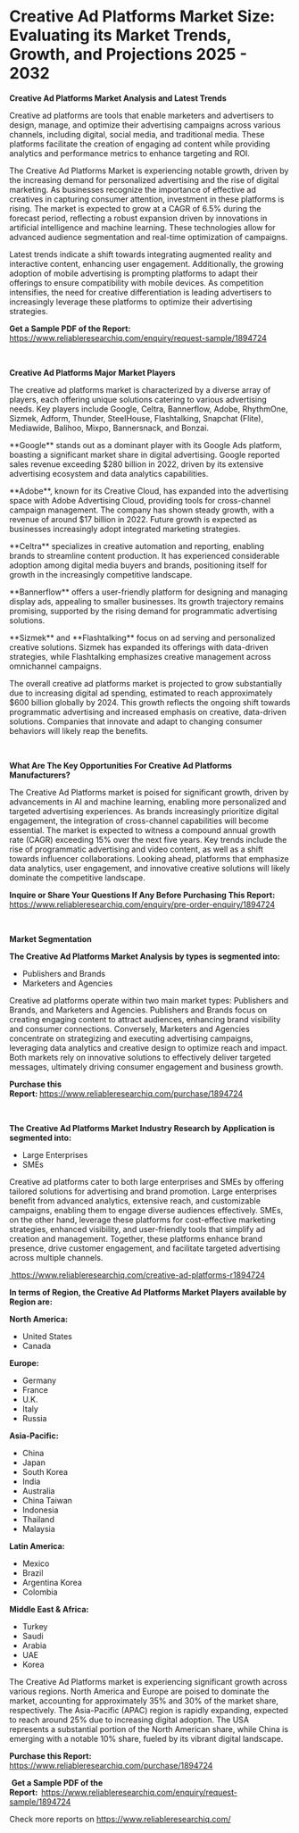 <p><h1>Creative Ad Platforms Market Size: Evaluating its Market Trends, Growth, and Projections 2025 - 2032</h1></p><p><strong>Creative Ad Platforms Market Analysis and Latest Trends</strong></p>
<p><p>Creative ad platforms are tools that enable marketers and advertisers to design, manage, and optimize their advertising campaigns across various channels, including digital, social media, and traditional media. These platforms facilitate the creation of engaging ad content while providing analytics and performance metrics to enhance targeting and ROI.</p><p>The Creative Ad Platforms Market is experiencing notable growth, driven by the increasing demand for personalized advertising and the rise of digital marketing. As businesses recognize the importance of effective ad creatives in capturing consumer attention, investment in these platforms is rising. The market is expected to grow at a CAGR of 6.5% during the forecast period, reflecting a robust expansion driven by innovations in artificial intelligence and machine learning. These technologies allow for advanced audience segmentation and real-time optimization of campaigns.</p><p>Latest trends indicate a shift towards integrating augmented reality and interactive content, enhancing user engagement. Additionally, the growing adoption of mobile advertising is prompting platforms to adapt their offerings to ensure compatibility with mobile devices. As competition intensifies, the need for creative differentiation is leading advertisers to increasingly leverage these platforms to optimize their advertising strategies.</p></p>
<p><strong>Get a Sample PDF of the Report:&nbsp;</strong> <a href="https://www.reliableresearchiq.com/enquiry/request-sample/1894724?utm_campaign=1123&utm_medium=2&utm_source=Github&utm_content=ia&utm_term=13012025&utm_id=creative-ad-platforms">https://www.reliableresearchiq.com/enquiry/request-sample/1894724</a></p>
<p>&nbsp;</p>
<p><strong>Creative Ad Platforms Major Market Players</strong></p>
<p><p>The creative ad platforms market is characterized by a diverse array of players, each offering unique solutions catering to various advertising needs. Key players include Google, Celtra, Bannerflow, Adobe, RhythmOne, Sizmek, Adform, Thunder, SteelHouse, Flashtalking, Snapchat (Flite), Mediawide, Balihoo, Mixpo, Bannersnack, and Bonzai.</p><p>**Google** stands out as a dominant player with its Google Ads platform, boasting a significant market share in digital advertising. Google reported sales revenue exceeding $280 billion in 2022, driven by its extensive advertising ecosystem and data analytics capabilities.</p><p>**Adobe**, known for its Creative Cloud, has expanded into the advertising space with Adobe Advertising Cloud, providing tools for cross-channel campaign management. The company has shown steady growth, with a revenue of around $17 billion in 2022. Future growth is expected as businesses increasingly adopt integrated marketing strategies.</p><p>**Celtra** specializes in creative automation and reporting, enabling brands to streamline content production. It has experienced considerable adoption among digital media buyers and brands, positioning itself for growth in the increasingly competitive landscape.</p><p>**Bannerflow** offers a user-friendly platform for designing and managing display ads, appealing to smaller businesses. Its growth trajectory remains promising, supported by the rising demand for programmatic advertising solutions.</p><p>**Sizmek** and **Flashtalking** focus on ad serving and personalized creative solutions. Sizmek has expanded its offerings with data-driven strategies, while Flashtalking emphasizes creative management across omnichannel campaigns.</p><p>The overall creative ad platforms market is projected to grow substantially due to increasing digital ad spending, estimated to reach approximately $600 billion globally by 2024. This growth reflects the ongoing shift towards programmatic advertising and increased emphasis on creative, data-driven solutions. Companies that innovate and adapt to changing consumer behaviors will likely reap the benefits.</p></p>
<p>&nbsp;</p>
<p><strong>What Are The Key Opportunities For Creative Ad Platforms Manufacturers?</strong></p>
<p><p>The Creative Ad Platforms market is poised for significant growth, driven by advancements in AI and machine learning, enabling more personalized and targeted advertising experiences. As brands increasingly prioritize digital engagement, the integration of cross-channel capabilities will become essential. The market is expected to witness a compound annual growth rate (CAGR) exceeding 15% over the next five years. Key trends include the rise of programmatic advertising and video content, as well as a shift towards influencer collaborations. Looking ahead, platforms that emphasize data analytics, user engagement, and innovative creative solutions will likely dominate the competitive landscape.</p></p>
<p><strong>Inquire or Share Your Questions If Any Before Purchasing This Report:</strong> <a href="https://www.reliableresearchiq.com/enquiry/pre-order-enquiry/1894724?utm_campaign=1123&utm_medium=2&utm_source=Github&utm_content=ia&utm_term=13012025&utm_id=creative-ad-platforms">https://www.reliableresearchiq.com/enquiry/pre-order-enquiry/1894724</a></p>
<p>&nbsp;</p>
<p><strong>Market Segmentation</strong></p>
<p><strong>The Creative Ad Platforms Market Analysis by types is segmented into:</strong></p>
<p><ul><li>Publishers and Brands</li><li>Marketers and Agencies</li></ul></p>
<p><p>Creative ad platforms operate within two main market types: Publishers and Brands, and Marketers and Agencies. Publishers and Brands focus on creating engaging content to attract audiences, enhancing brand visibility and consumer connections. Conversely, Marketers and Agencies concentrate on strategizing and executing advertising campaigns, leveraging data analytics and creative design to optimize reach and impact. Both markets rely on innovative solutions to effectively deliver targeted messages, ultimately driving consumer engagement and business growth.</p></p>
<p><strong>Purchase this Report:&nbsp;</strong><a href="https://www.reliableresearchiq.com/purchase/1894724?utm_campaign=1123&utm_medium=2&utm_source=Github&utm_content=ia&utm_term=13012025&utm_id=creative-ad-platforms">https://www.reliableresearchiq.com/purchase/1894724</a></p>
<p>&nbsp;</p>
<p><strong>The Creative Ad Platforms Market Industry Research by Application is segmented into:</strong></p>
<p><ul><li>Large Enterprises</li><li>SMEs</li></ul></p>
<p><p>Creative ad platforms cater to both large enterprises and SMEs by offering tailored solutions for advertising and brand promotion. Large enterprises benefit from advanced analytics, extensive reach, and customizable campaigns, enabling them to engage diverse audiences effectively. SMEs, on the other hand, leverage these platforms for cost-effective marketing strategies, enhanced visibility, and user-friendly tools that simplify ad creation and management. Together, these platforms enhance brand presence, drive customer engagement, and facilitate targeted advertising across multiple channels.</p></p>
<p><a href="https://www.reliableresearchiq.com/creative-ad-platforms-r1894724?utm_campaign=1123&utm_medium=2&utm_source=Github&utm_content=ia&utm_term=13012025&utm_id=creative-ad-platforms">&nbsp;https://www.reliableresearchiq.com/creative-ad-platforms-r1894724</a></p>
<p><strong>In terms of Region, the Creative Ad Platforms Market Players available by Region are:</strong></p>
<p>
    <p> <strong> North America: </strong>
        <ul>
            <li>United States</li>
            <li>Canada</li>
        </ul>
        </p> 
    <p> <strong> Europe: </strong>
        <ul>
            <li>Germany</li>
            <li>France</li>
            <li>U.K.</li>
            <li>Italy</li>
            <li>Russia</li>
        </ul>
        </p> 
    <p> <strong> Asia-Pacific: </strong>
        <ul>
            <li>China</li>
            <li>Japan</li>
            <li>South Korea</li>
            <li>India</li>
            <li>Australia</li>
            <li>China Taiwan</li>
            <li>Indonesia</li>
            <li>Thailand</li>
            <li>Malaysia</li>
        </ul>
        </p> 
    <p> <strong> Latin America: </strong>
        <ul>
            <li>Mexico</li>
            <li>Brazil</li>
            <li>Argentina Korea</li>
            <li>Colombia</li>
        </ul>
        </p> 
    <p> <strong> Middle East & Africa: </strong>
        <ul>
            <li>Turkey</li>
            <li>Saudi</li>
            <li>Arabia</li>
            <li>UAE</li>
            <li>Korea</li>
        </ul>
    </p>
    </p>
<p><p>The Creative Ad Platforms market is experiencing significant growth across various regions. North America and Europe are poised to dominate the market, accounting for approximately 35% and 30% of the market share, respectively. The Asia-Pacific (APAC) region is rapidly expanding, expected to reach around 25% due to increasing digital adoption. The USA represents a substantial portion of the North American share, while China is emerging with a notable 10% share, fueled by its vibrant digital landscape.</p></p>
<p><strong>Purchase this Report: </strong><a href="https://www.reliableresearchiq.com/purchase/1894724?utm_campaign=1123&utm_medium=2&utm_source=Github&utm_content=ia&utm_term=13012025&utm_id=creative-ad-platforms">https://www.reliableresearchiq.com/purchase/1894724</a></p>
<p>&nbsp;<strong>Get a Sample PDF of the Report:&nbsp;&nbsp;</strong><a href="https://www.reliableresearchiq.com/enquiry/request-sample/1894724?utm_campaign=1123&utm_medium=2&utm_source=Github&utm_content=ia&utm_term=13012025&utm_id=creative-ad-platforms">https://www.reliableresearchiq.com/enquiry/request-sample/1894724</a></p>
<p><strong></strong></p>
<p>Check more reports on <a href="https://www.reliableresearchiq.com/?utm_campaign=1123&utm_medium=2&utm_source=Github&utm_content=ia&utm_term=13012025&utm_id=creative-ad-platforms">https://www.reliableresearchiq.com/</a></p>